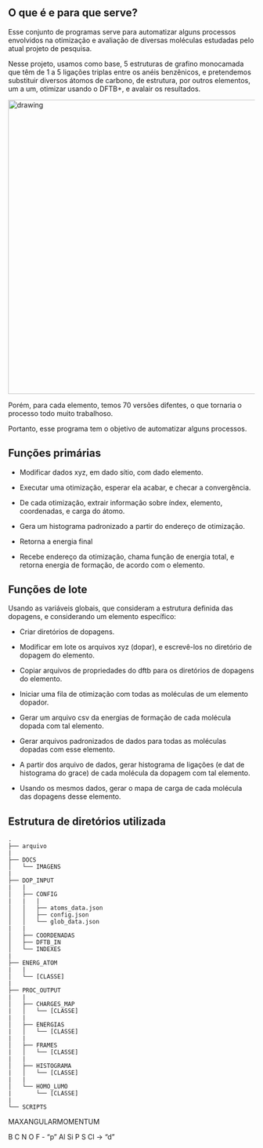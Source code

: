 ## O que é e para que serve?

Esse conjunto de programas serve para automatizar alguns processos envolvidos na otimização e avaliação de diversas moléculas estudadas pelo atual projeto de pesquisa.

Nesse projeto, usamos como base, 5 estruturas de grafino monocamada que têm de 1 a 5 ligações triplas entre os anéis benzênicos, e pretendemos substituir diversos átomos de carbono, de estrutura, por outros elementos, um a um, otimizar usando o DFTB+, e avalair os resultados.

<img src="IMAGENS/moleculas-base.jpg" alt="drawing" width="600"/>


Porém, para cada elemento, temos 70 versões difentes, o que tornaria o processo todo muito trabalhoso.

Portanto, esse programa tem o objetivo de automatizar alguns processos.

## Funções primárias

* Modificar dados xyz, em dado sítio, com dado elemento.

* Executar uma otimização, esperar ela acabar, e checar a convergência.

* De cada otimização, extrair informação sobre índex, elemento, coordenadas, e carga do átomo.

* Gera um histograma padronizado a partir do endereço de otimização.

* Retorna a energia final 

* Recebe endereço da otimização, chama função de energia total, e retorna energia de formação, de acordo com o elemento.

## Funções de lote

Usando as variáveis globais, que consideram a estrutura definida das dopagens, e considerando um elemento específico:

* Criar diretórios de dopagens.

* Modificar em lote os arquivos xyz (dopar), e escrevê-los no diretório de dopagem do elemento.

* Copiar arquivos de propriedades do dftb para os diretórios de dopagens do elemento.

* Iniciar uma fila de otimização com todas as moléculas de um elemento dopador.

* Gerar um arquivo csv da energias de formação de cada molécula dopada com tal elemento.

* Gerar arquivos padronizados de dados para todas as moléculas dopadas com esse elemento.

* A partir dos arquivo de dados, gerar histograma de ligações (e dat de histograma do grace) de cada molécula da dopagem com tal elemento.

* Usando os mesmos dados, gerar o mapa de carga de cada molécula das dopagens desse elemento.

## Estrutura de diretórios utilizada

```
.
├── arquivo
|
├── DOCS
│   └── IMAGENS
|   
├── DOP_INPUT
|   |
│   ├── CONFIG
|   |   |
│   │   ├── atoms_data.json
│   │   ├── config.json
│   │   └── glob_data.json
|   |
│   ├── COORDENADAS
│   ├── DFTB_IN
│   └── INDEXES
|   
├── ENERG_ATOM
|   |
│   └── [CLASSE]
|   
├── PROC_OUTPUT
|   |
│   ├── CHARGES_MAP
|   │   └── [CLASSE]
|   |   
│   ├── ENERGIAS
|   │   └── [CLASSE]
|   |   
│   ├── FRAMES
|   │   └── [CLASSE]
|   |   
│   ├── HISTOGRAMA
|   │   └── [CLASSE]
|   |   
│   └── HOMO_LUMO
|       └── [CLASSE]
|   
└── SCRIPTS

```

MAXANGULARMOMENTUM

B C N O F - “p”
Al Si P S Cl -> “d”
 